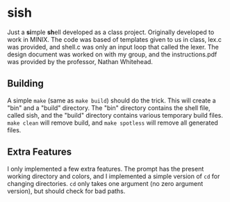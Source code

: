 # sish

Just a <b>si</b>mple <b>sh</b>ell developed as a class project. Originally developed to work in MINIX. The code was based of templates given to us in class, lex.c was provided, and shell.c was only an input loop that called the lexer. The design document was worked on with my group, and the instructions.pdf was provided by the professor, Nathan Whitehead.

## Building

A simple `make` (same as `make build`) should do the trick. This will create a "bin" and a "build" directory. The "bin" directory contains the shell file, called sish, and the "build" directory contains various temporary build files. `make clean` will remove build, and `make spotless` will remove all generated files.

## Extra Features

I only implemented a few extra features. The prompt has the present working directory and colors, and I implemented a simple version of `cd` for changing directories. `cd` only takes one argument (no zero argument version), but should check for bad paths.
